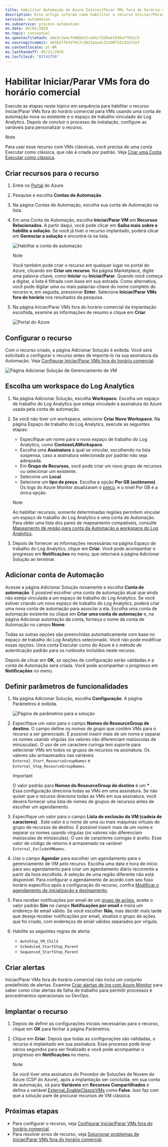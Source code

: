 ```yaml
---
title: Habilitar Automação do Azure Iniciar/Parar VMs fora do horário comercial
description: Este artigo informa como habilitar o recurso Iniciar/Parar VMs fora do horário comercial para suas VMs do Azure.
services: automation
ms.subservice: process-automation
ms.date: 04/01/2020
ms.topic: conceptual
ms.openlocfilehash: dde2c3e4cf496bb15ca91c72d9a41936af7051c5
ms.sourcegitcommit: 493b27fbfd7917c3823a1e4c313d07331d1b732f
ms.contentlocale: pt-BR
ms.lasthandoff: 05/21/2020
ms.locfileid: "83743750"
---
```

# <a name="enable-startstop-vms-during-off-hours"></a>Habilitar Iniciar/Parar VMs fora do horário comercial

Execute as etapas neste tópico em sequência para habilitar o recurso Iniciar/Parar VMs fora do horário comercial para VMs usando uma conta de automação nova ou existente e o espaço de trabalho vinculado do Log Analytics. Depois de concluir o processo de instalação, configure as variáveis para personalizar o recurso.

>[!NOTE]
>Para usar esse recurso com VMs clássicas, você precisa de uma conta Executar como clássica, que não é criada por padrão. Veja [Criar uma Conta Executar como clássica](automation-create-standalone-account.md#create-a-classic-run-as-account).
>

## <a name="create-resources-for-the-feature"></a>Criar recursos para o recurso

1. Entre no [Portal](https://portal.azure.com) do Azure.
2. Pesquise e escolha **Contas de Automação**.
3. Na página Contas de Automação, escolha sua conta de Automação na lista.
4. Em uma Conta de Automação, escolha **Iniciar/Parar VM** em **Recursos Relacionados**. A partir daqui, você pode clicar em **Saiba mais sobre e habilite a solução**. Se você já tiver o recurso implantado, poderá clicar em **Gerenciar a solução** e encontrá-la na lista.

   ![Habilitar a conta de automação](./media/automation-solution-vm-management/enable-from-automation-account.png)

   > [!NOTE]
   > Você também pode criar o recurso em qualquer lugar no portal do Azure, clicando em **Criar um recurso**. Na página Marketplace, digite uma palavra-chave, como **Iniciar** ou **Iniciar/Parar**. Quando você começa a digitar, a lista é filtrada com base em sua entrada. Como alternativa, você pode digitar uma ou mais palavras-chave do nome completo do recurso e, em seguida, pressionar **Enter**. Selecione **Iniciar/Parar VMs fora do horário** nos resultados da pesquisa.

5. Na página Iniciar/Parar VMs fora do horário comercial da implantação escolhida, examine as informações de resumo e clique em **Criar**.

   ![Portal do Azure](media/automation-solution-vm-management/azure-portal-01.png)

## <a name="configure-the-feature"></a>Configurar o recurso

Com o recurso criado, a página Adicionar Solução é exibida. Você será solicitado a configurar o recurso antes de importá-lo na sua assinatura da Automação. Veja [Configurar Iniciar/Parar VMs fora do horário comercial](automation-solution-vm-management-config.md).

   ![Página Adicionar Solução de Gerenciamento de VM](media/automation-solution-vm-management/azure-portal-add-solution-01.png)

## <a name="select-a-log-analytics-workspace"></a>Escolha um workspace do Log Analytics

1. Na página Adicionar Solução, escolha **Workspace**. Escolha um espaço de trabalho do Log Analytics que esteja vinculado à assinatura do Azure usada pela conta de automação. 

2. Se você não tiver um workspace, selecione **Criar Novo Workspace**. Na página Espaço de trabalho do Log Analytics, execute as seguintes etapas:

   - Especifique um nome para o novo espaço de trabalho do Log Analytics, como **ContosoLAWorkspace**.
   - Escolha uma **Assinatura** à qual se vincular, escolhendo na lista suspensa, caso a assinatura selecionada por padrão não seja adequada.
   - Em **Grupo de Recursos**, você pode criar um novo grupo de recursos ou selecionar um existente.
   - Selecione um **Local**.
   - Selecione um **tipo de preço**. Escolha a opção **Por GB (autônomo)** . Os logs do Azure Monitor atualizaram o [preço](https://azure.microsoft.com/pricing/details/log-analytics/), e o nível Por GB é a única opção.

   > [!NOTE]
   > Ao habilitar recursos, somente determinadas regiões permitem vincular um espaço de trabalho do Log Analytics e uma conta de Automação. Para obter uma lista dos pares de mapeamento compatíveis, consulte [Mapeamento de região para conta da Automação e workspace do Log Analytics](how-to/region-mappings.md).

3. Depois de fornecer as informações necessárias na página Espaço de trabalho do Log Analytics, clique em **Criar**. Você pode acompanhar o progresso em **Notificações** no menu, que retornará a página Adicionar Solução ao terminar.

## <a name="add-automation-account"></a>Adicionar conta de Automação

Acesse a página Adicionar Solução novamente e escolha **Conta de automação**. É possível escolher uma conta de automação atual que ainda não esteja vinculada a um espaço de trabalho do Log Analytics. Se você estiver criando um novo espaço de trabalho do Log Analytics, poderá criar uma nova conta de automação para associar a ela. Escolha uma conta de automação existente ou clique em **Criar uma conta de automação** e, na página Adicionar automação da conta, forneça o nome da conta de Automação no campo **Nome**.

Todas as outras opções são preenchidas automaticamente com base no espaço de trabalho do Log Analytics selecionado. Você não pode modificar essas opções. Uma conta Executar como do Azure é o método de autenticação padrão para os runbooks incluídos neste recurso. 

Depois de clicar em **OK**, as opções de configuração serão validadas e a conta de Automação será criada. Você pode acompanhar o progresso em **Notificações** no menu.

## <a name="define-feature-parameters"></a>Definir parâmetros de funcionalidades

1. Na página Adicionar Solução, escolha **Configuração**. A página Parâmetros é exibida.

    ![Página de parâmetros para a solução](media/automation-solution-vm-management/azure-portal-add-solution-02.png)

2. Especifique um valor para o campo **Nomes do ResourceGroup de destino**. O campo define os nomes de grupo que contêm VMs para o recurso a ser gerenciado. É possível inserir mais de um nome e separar os nomes usando vírgulas (os valores não diferenciam maiúsculas de minúsculas). O uso de um caractere curinga tem suporte para selecionar VMs em todos os grupos de recursos na assinatura. Os valores são armazenados nas variáveis `External_Start_ResourceGroupNames` e `External_Stop_ResourceGroupNames`.

    > [!IMPORTANT]
    > O valor padrão para **Nomes do ResourceGroup de destino** é um **&ast;** . Essa configuração direciona todas as VMs em uma assinatura. Se não quiser que o recurso direcione todas as VMs em sua assinatura, você deverá fornecer uma lista de nomes de grupos de recursos antes de escolher um agendamento.
  
3. Especifique um valor para o campo **Lista de exclusão da VM (cadeia de caracteres)** . Este valor é o nome de uma ou mais máquinas virtuais do grupo de recursos de destino. É possível inserir mais de um nome e separar os nomes usando vírgulas (os valores não diferenciam maiúsculas de minúsculas). O uso de caracteres curingas é aceito. Esse valor de código de retorno é armazenado na variável `External_ExcludeVMNames`.
  
4. Use o campo **Agendar** para escolher um agendamento para o gerenciamento de VM pelo recurso. Escolha uma data e hora de início para seu agendamento para criar um agendamento diário recorrente a partir da hora escolhida. A seleção de uma região diferente não está disponível. Para configurar o agendamento de acordo com seu fuso horário específico após a configuração do recurso, confira [Modificar o agendamento de inicialização e desligamento](automation-solution-vm-management-config.md#modify-the-startup-and-shutdown-schedules).

5. Para receber notificações por email de um [grupo de ações](../azure-monitor/platform/action-groups.md), aceite o valor padrão **Sim** no campo **Notificações por email** e insira um endereço de email válido. Se você escolher **Não**, mas decidir mais tarde que deseja receber notificações por email, atualize o grupo de ações que foi criado, com endereços de email válidos separados por vírgula. 

6. Habilite as seguintes regras de alerta:

   - `AutoStop_VM_Child`
   - `Scheduled_StartStop_Parent`
   - `Sequenced_StartStop_Parent`

## <a name="create-alerts"></a>Criar alertas

Iniciar/Parar VMs fora do horário comercial não inclui um conjunto predefinido de alertas. Examine [Criar alertas de log com Azure Monitor](../azure-monitor/platform/alerts-log.md) para saber como criar alertas de falha de trabalho para permitir processos e procedimentos operacionais ou DevOps.

## <a name="deploy-the-feature"></a>Implantar o recurso

1. Depois de definir as configurações iniciais necessárias para o recurso, clique em **OK** para fechar a página Parâmetros.

2. Clique em **Criar**. Depois que todas as configurações são validadas, o recurso é implantado em sua assinatura. Esse processo pode levar vários segundos para ser finalizado e você pode acompanhar o progresso em **Notificações** no menu.

    > [!NOTE]
    > Se você tiver uma assinatura do Provedor de Soluções de Nuvem do Azure (CSP do Azure), após a implantação ser concluída, em sua conta de automação, vá para **Variáveis** em **Recursos Compartilhados** e defina a variável [External_EnableClassicVMs](automation-solution-vm-management.md#variables) como **False**. Isso faz com que a solução pare de procurar recursos de VM clássica.

## <a name="next-steps"></a>Próximas etapas

* Para configurar o recurso, veja [Configurar Iniciar/Parar VMs fora do horário comercial](automation-solution-vm-management-config.md).
* Para resolver erros de recurso, veja [Solucionar problemas de Iniciar/Parar VMs fora do horário comercial](troubleshoot/start-stop-vm.md).